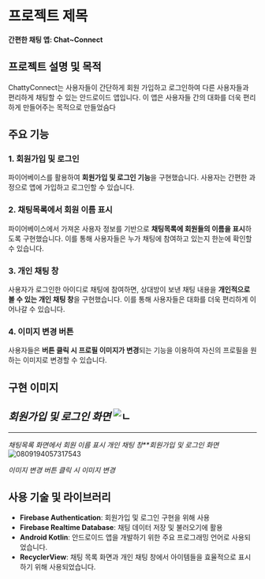 # 프로젝트 제목

**간편한 채팅 앱: Chat~Connect**

## 프로젝트 설명 및 목적

ChattyConnect는 사용자들이 간단하게 회원 가입하고 로그인하여 다른 사용자들과 편리하게 채팅할 수 있는 안드로이드 앱입니다. 이 앱은 사용자들 간의 대화를 더욱 편리하게 만들어주는 목적으로 만들었슴다

## 주요 기능

### 1. 회원가입 및 로그인

파이어베이스를 활용하여 **회원가입 및 로그인 기능**을 구현했습니다. 사용자는 간편한 과정으로 앱에 가입하고 로그인할 수 있습니다.

### 2. 채팅목록에서 회원 이름 표시

파이어베이스에서 가져온 사용자 정보를 기반으로 **채팅목록에 회원들의 이름을 표시**하도록 구현했습니다. 이를 통해 사용자들은 누가 채팅에 참여하고 있는지 한눈에 확인할 수 있습니다.

### 3. 개인 채팅 창

사용자가 로그인한 아이디로 채팅에 참여하면, 상대방이 보낸 채팅 내용을 **개인적으로 볼 수 있는 개인 채팅 창**을 구현했습니다. 이를 통해 사용자들은 대화를 더욱 편리하게 이어나갈 수 있습니다.

### 4. 이미지 변경 버튼

사용자들은 **버튼 클릭 시 프로필 이미지가 변경**되는 기능을 이용하여 자신의 프로필을 원하는 이미지로 변경할 수 있습니다.

## 구현 이미지


*회원가입 및 로그인 화면*
![ㄴ](https://github.com/boradorying/chatingApp/assets/136980408/3fda8eff-1655-4af0-bb57-f1aad4b45f6a)
--------------------------------------------------------------------------------
------------------------------
*채팅목록 화면에서 회원 이름 표시* *개인 채팅 창**회원가입 및 로그인 화면*
![0809194057317543](https://github.com/boradorying/chatingApp/assets/136980408/439d2d1d-a3e8-4538-9038-f4c287e75806)







*이미지 변경 버튼 클릭 시 이미지 변경*

## 사용 기술 및 라이브러리

- **Firebase Authentication**: 회원가입 및 로그인 구현을 위해 사용
- **Firebase Realtime Database**: 채팅 데이터 저장 및 불러오기에 활용
- **Android Kotlin**: 안드로이드 앱을 개발하기 위한 주요 프로그래밍 언어로 사용되었습니다.
- **RecyclerView**: 채팅 목록 화면과 개인 채팅 창에서 아이템들을 효율적으로 표시하기 위해 사용되었습니다.
